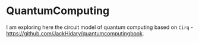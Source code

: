 # QuantumComputing
I am exploring here the circuit model of quantum computing based on `Cirq` - https://github.com/JackHidary/quantumcomputingbook.
